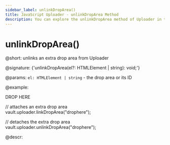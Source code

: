 ```yaml
---
sidebar_label: unlinkDropArea()
title: JavaScript Uploader - unlinkDropArea Method 
description: You can explore the unlinkDropArea method of Uploader in the documentation of the DHTMLX JavaScript UI library. Browse developer guides and API reference, try out code examples and live demos, and download a free 30-day evaluation version of DHTMLX Suite 7.
---
```


# unlinkDropArea()

@short: unlinks an extra drop area from Uploader

@signature: {'unlinkDropArea(el?: HTMLElement | string): void;'}

@params:
`el: HTMLElement | string` - the drop area or its ID

@example:
<div id="drophere">DROP HERE</div>

// attaches an extra drop area  
vault.uploader.linkDropArea("drophere");

// detaches the extra drop area  
vault.uploader.unlinkDropArea("drophere");

@descr:
